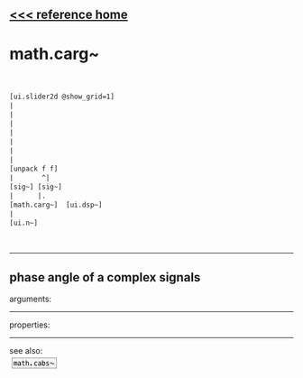 [<<< reference home](ceammc_lib.md)
---

# math.carg~

```


[ui.slider2d @show_grid=1]
|
|
|
|
|
|
|
[unpack f f]
|       ^|
[sig~] [sig~]
|      |.
[math.carg~]  [ui.dsp~]
|
[ui.n~]

            
```
---
phase angle of a complex signals
---
arguments:


---
properties:


---
see also:<br>
[![math.cabs~](img/object_math.cabs~.png)](math.cabs~.md)
